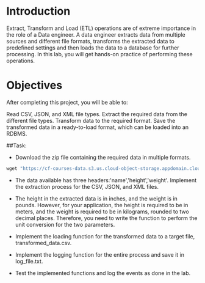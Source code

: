 # Introduction
Extract, Transform and Load (ETL) operations are of extreme importance in the role of a Data engineer. A data engineer extracts data from multiple sources and different file formats, transforms the extracted data to predefined settings and then loads the data to a database for further processing. In this lab, you will get hands-on practice of performing these operations.

# Objectives
After completing this project, you will be able to:

Read CSV, JSON, and XML file types.
Extract the required data from the different file types.
Transform data to the required format.
Save the transformed data in a ready-to-load format, which can be loaded into an RDBMS.

##Task:
* Download the zip file containing the required data in multiple formats.
```ruby
wget "https://cf-courses-data.s3.us.cloud-object-storage.appdomain.cloud/IBMDeveloperSkillsNetwork-PY0221EN-SkillsNetwork/labs/module%206/Lab%20-%20Extract%20Transform%20Load/data/source.zip" -o source.zip
```

* The data available has three headers:'name','height','weight'. Implement the extraction process for the CSV, JSON, and XML files.

* The height in the extracted data is in inches, and the weight is in pounds. However, for your application, the height is required to be in meters, and the weight is required to be in kilograms, rounded to two decimal places. Therefore, you need to write the function to perform the unit conversion for the two parameters.

* Implement the loading function for the transformed data to a target file, transformed_data.csv.

* Implement the logging function for the entire process and save it in log_file.txt.

* Test the implemented functions and log the events as done in the lab.
